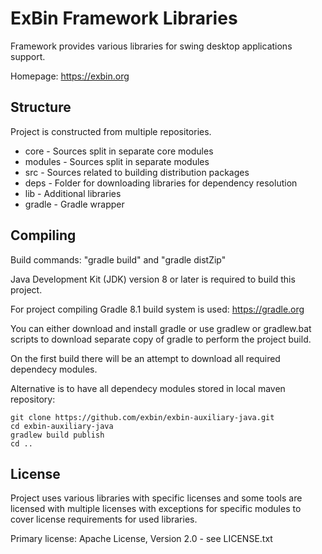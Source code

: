 ExBin Framework Libraries
=========================

Framework provides various libraries for swing desktop applications support.

Homepage: https://exbin.org  

Structure
---------

Project is constructed from multiple repositories.

  * core - Sources split in separate core modules
  * modules - Sources split in separate modules
  * src - Sources related to building distribution packages
  * deps - Folder for downloading libraries for dependency resolution
  * lib - Additional libraries
  * gradle - Gradle wrapper

Compiling
---------

Build commands: "gradle build" and "gradle distZip"

Java Development Kit (JDK) version 8 or later is required to build this project.

For project compiling Gradle 8.1 build system is used: https://gradle.org

You can either download and install gradle or use gradlew or gradlew.bat scripts to download separate copy of gradle to perform the project build.

On the first build there will be an attempt to download all required dependecy modules.

Alternative is to have all dependecy modules stored in local maven repository:

    git clone https://github.com/exbin/exbin-auxiliary-java.git
    cd exbin-auxiliary-java
    gradlew build publish
    cd ..

License
-------

Project uses various libraries with specific licenses and some tools are licensed with multiple licenses with exceptions for specific modules to cover license requirements for used libraries.

Primary license: Apache License, Version 2.0 - see LICENSE.txt
